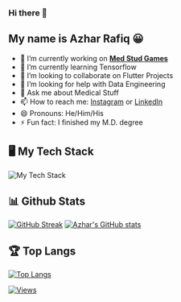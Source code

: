 ### Hi there 👋
## My name is Azhar Rafiq 😀

- 🔭 I’m currently working on [**Med Stud Games**](https://medstudgames.com)
- 🌱 I’m currently learning Tensorflow
- 👯 I’m looking to collaborate on Flutter Projects
- 🤔 I’m looking for help with Data Engineering
- 💬 Ask me about Medical Stuff
- 📫 How to reach me: [Instagram](https://instagram.com/azharrafiqid) or [LinkedIn](https://linkedin.com/in/azhar-rafiq)
- 😄 Pronouns: He/Him/His
- ⚡ Fun fact: I finished my M.D. degree
<!--
**azhar-rafiq/azhar-rafiq** is a ✨ _special_ ✨ repository because its `README.md` (this file) appears on your GitHub profile.

Here are some ideas to get you started:

- 🔭 I’m currently working on ...
- 🌱 I’m currently learning ...
- 👯 I’m looking to collaborate on ...
- 🤔 I’m looking for help with ...
- 💬 Ask me about ...
- 📫 How to reach me: ...
- 😄 Pronouns: ...
- ⚡ Fun fact: ...
-->
## 🖥️ **My Tech Stack**
![My Tech Stack](https://github-readme-tech-stack.vercel.app/api/cards?lineCount=3&line1=flutter%2Cflutter%2C0f67b9%3Bfirebase%2Cfirebase%2Cefaa00%3Bdart%2Cdart%2C006eba%3B&line2=python%2Cpython%2Cb7930d%3Bnumpy%2Cnumpy%2C0c67b0%3Bpandas%2Cpandas%2C5d79ff%3B&line3=php%2Cphp%2C5694ff%3Bjavascript%2Cjavascript%2Cd4c603%3Bmysql%2Cmysql%2C5b9dff%3B)

## 📊 **Github Stats**
[![GitHub Streak](https://streak-stats.demolab.com/?user=DenverCoder1)](https://git.io/streak-stats)
[![Azhar's GitHub stats](https://github-readme-stats.vercel.app/api?username=azhar-rafiq&show_icons=true&theme=dark)](https://github.com/azhar-rafiq/github-readme-stats)

## 🏆 **Top Langs**
[![Top Langs](https://github-readme-stats.vercel.app/api/top-langs/?username=azhar-rafiq&show_icons=true&theme=dark)](https://github.com/azhar-rafiq/github-readme-stats)

[![Views](https://visitcount.itsvg.in/api?id=azhar-rafiq&label=Profile%20Views&color=12&pretty=false)](https://visitcount.itsvg.in)
